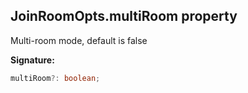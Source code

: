 
## JoinRoomOpts.multiRoom property

Multi-room mode, default is false

**Signature:**

```typescript
multiRoom?: boolean;
```
